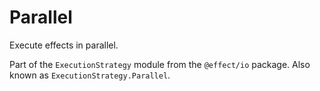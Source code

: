 # Parallel

Execute effects in parallel.

Part of the `ExecutionStrategy` module from the `@effect/io` package. Also known as `ExecutionStrategy.Parallel`.
